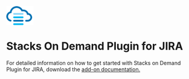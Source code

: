 <img align="center" src="https://github.com/AdvancedProcessDesigns/StacksOnDemand/blob/master/documentation/logo.png" width="72px" />

# Stacks On Demand Plugin for JIRA

For detailed information on how to get started with Stacks on Demand Plugin for JIRA, download the <a href="https://github.com/AdvancedProcessDesigns/StacksOnDemand/blob/master/documentation/Stacks%20on%20Demand%20Plugin%20for%20JIRA v2.3.pdf">add-on documentation.</a>
